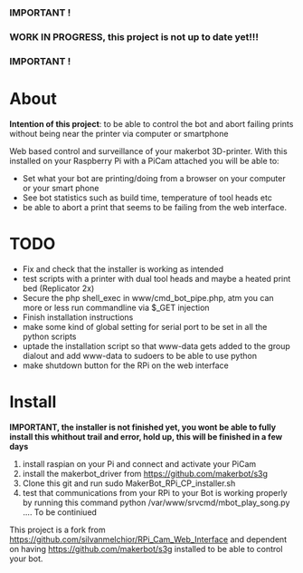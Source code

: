### IMPORTANT ! ###
### WORK IN PROGRESS, this project is not up to date yet!!!
### IMPORTANT ! ###

# About
<b>Intention of this project</b>: to be able to control the bot and abort failing prints without being near the printer via computer or smartphone

Web based control and surveillance of your makerbot 3D-printer.
With this installed on your Raspberry Pi with a PiCam attached you will be able to:
 - Set what your bot are printing/doing from a browser on your computer or your smart phone
 - See bot statistics such as build time, temperature of tool heads etc
 - be able to abort a print that seems to be failing from the web interface.

# TODO
 - Fix and check that the installer is working as intended
 - test scripts with a printer with dual tool heads and maybe a heated print bed (Replicator 2x)
 - Secure the php shell_exec in www/cmd_bot_pipe.php, atm you can more or less run commandline via $_GET injection
 - Finish installation instructions
 - make some kind of global setting for serial port to be set in all the python scripts
 - uptade the installation script so that www-data gets added to the group dialout and add www-data to sudoers to be able to use python
 - make shutdown button for the RPi on the web interface

# Install
<b>IMPORTANT, the installer is not finished yet, you wont be able to fully install this whithout trail and error, hold up, this will be finished in a few days</b>
1. 	install raspian on your Pi and connect and activate your PiCam
2. 	install the makerbot_driver from https://github.com/makerbot/s3g
3. 	Clone this git and run 
	sudo MakerBot_RPi_CP_installer.sh
4. 	test that communications from your RPi to your Bot is working properly by running this command
	python /var/www/srvcmd/mbot_play_song.py
.... To be continiued

This project is a fork from https://github.com/silvanmelchior/RPi_Cam_Web_Interface and dependent on having https://github.com/makerbot/s3g installed to be able to control your bot. 
